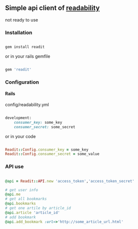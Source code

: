 ## Simple api client of [readability](http://www.readability.com)
not ready to use

### Installation
```ruby

gem install readit
```
or in your rails gemfile

``` ruby

gem 'readit'
```

### Configuration
#### Rails
config/readability.yml

``` ruby

development:
	consumer_key: some_key
	consumer_secret: some_secret
```

or in your code

``` ruby

Readit::Config.consumer_key = some_key
Readit::Config.consumer_secret = some_value
```

### API use
``` ruby 

@api = Readit::API.new 'access_token','access_token_secret'

# get user info
@api.me
# get all bookmarks
@api.bookmarks
# get one artile by article_id
@api.article 'article_id'
# add bookmark
@api.add_bookmark :url=>'http://some_article_url.html'
```

